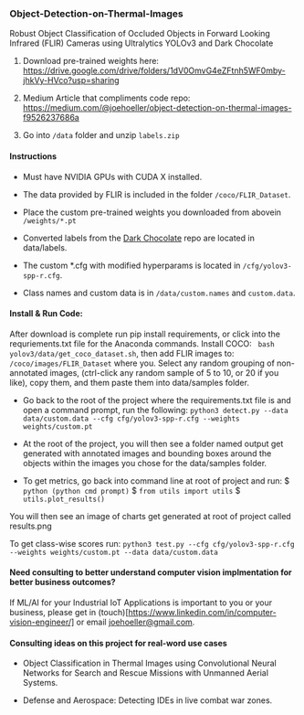### Object-Detection-on-Thermal-Images
Robust Object Classification of Occluded Objects in Forward Looking Infrared (FLIR) Cameras using Ultralytics YOLOv3 and Dark Chocolate

  
   1. Download pre-trained weights here: https://drive.google.com/drive/folders/1dV0OmvG4eZFtnh5WF0mby-jhkVy-HVco?usp=sharing

   2. Medium Article that compliments code repo: https://medium.com/@joehoeller/object-detection-on-thermal-images-f9526237686a

   3. Go into ```/data``` folder and unzip ```labels.zip```

#### Instructions

- Must have NVIDIA GPUs with CUDA X installed.

- The data provided by FLIR is included in the folder ```/coco/FLIR_Dataset```. 

- Place the custom pre-trained weights you downloaded from abovein ```/weights/*.pt``` 

- Converted labels from the [Dark Chocolate](https://github.com/joehoeller/Dark-Chocolate) repo are located in data/labels.

- The custom *.cfg with modified hyperparams is located in ```/cfg/yolov3-spp-r.cfg```.

- Class names and custom data is in ```/data/custom.names``` and ```custom.data```.


#### Install & Run Code:

After download is complete run pip install requirements, or click into the requriements.txt file for the Anaconda commands.
Install COCO: ``` bash yolov3/data/get_coco_dataset.sh```, then add FLIR images to: ```/coco/images/FLIR_Dataset``` where you. Select any random grouping of non-annotated images, (ctrl-click any random sample of 5 to 10, or 20 if you like), copy them, and them paste them into data/samples folder.

- Go back to the root of the project where the requirements.txt file is and open a command prompt, run the following:
```python3 detect.py --data data/custom.data --cfg cfg/yolov3-spp-r.cfg --weights weights/custom.pt```

- At the root of the project, you will then see a folder named output get generated with annotated images and bounding boxes around the objects within the images you chose for the data/samples folder.

- To get metrics, go back into command line at root of project and run: 
  $ ```python (python cmd prompt)```
  $ ```from utils import utils```
  $ ```utils.plot_results()```

You will then see an image of charts get generated at root of project called results.png

To get class-wise scores run: ```python3 test.py --cfg cfg/yolov3-spp-r.cfg --weights weights/custom.pt --data data/custom.data```


#### Need consulting to better understand computer vision implmentation for better business outcomes?
If ML/AI for your Industrial IoT Applications is important to you or your business, please get in (touch)[https://www.linkedin.com/in/computer-vision-engineer/] or email joehoeller@gmail.com.

#### Consulting ideas on this project for real-word use cases

- Object Classification in Thermal Images using Convolutional Neural Networks for Search and Rescue Missions with Unmanned Aerial Systems.

- Defense and Aerospace: Detecting IDEs in live combat war zones.


